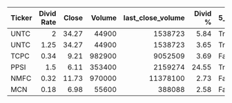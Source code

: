 | Ticker   |   Divid Rate |   Close |   Volume |   last_close_volume |   Divid % | 5_Days_pos   | above_SMA_50   |
|:---------|-------------:|--------:|---------:|--------------------:|----------:|:-------------|:---------------|
| UNTC     |         2    |   34.27 |    44900 |             1538723 |      5.84 | True         | True           |
| UNTC     |         1.25 |   34.27 |    44900 |             1538723 |      3.65 | True         | True           |
| TCPC     |         0.34 |    9.21 |   982900 |             9052509 |      3.69 | False        | True           |
| PPSI     |         1.5  |    6.11 |   353400 |             2159274 |     24.55 | True         | True           |
| NMFC     |         0.32 |   11.73 |   970000 |            11378100 |      2.73 | False        | True           |
| MCN      |         0.18 |    6.98 |    55600 |              388088 |      2.58 | False        | False          |